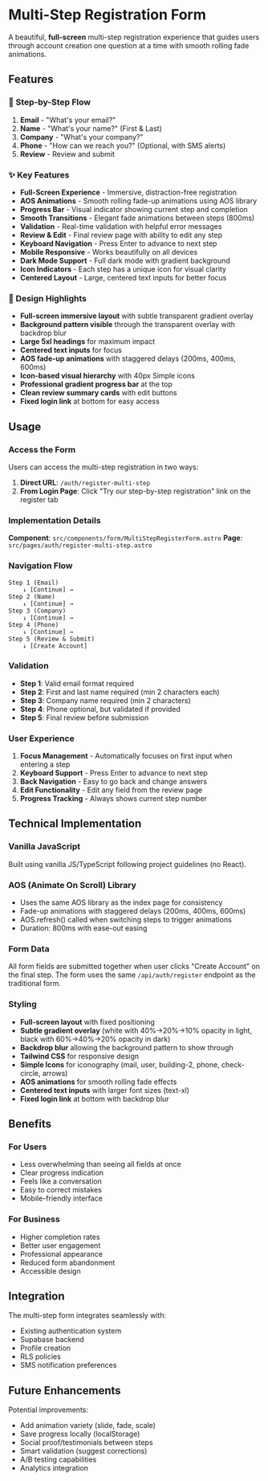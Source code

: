 # Multi-Step Registration Form

A beautiful, **full-screen** multi-step registration experience that guides users through account creation one question at a time with smooth rolling fade animations.

## Features

### 🎯 Step-by-Step Flow

1. **Email** - "What's your email?"
2. **Name** - "What's your name?" (First & Last)
3. **Company** - "What's your company?"
4. **Phone** - "How can we reach you?" (Optional, with SMS alerts)
5. **Review** - Review and submit

### ✨ Key Features

- **Full-Screen Experience** - Immersive, distraction-free registration
- **AOS Animations** - Smooth rolling fade-up animations using AOS library
- **Progress Bar** - Visual indicator showing current step and completion
- **Smooth Transitions** - Elegant fade animations between steps (800ms)
- **Validation** - Real-time validation with helpful error messages
- **Review & Edit** - Final review page with ability to edit any step
- **Keyboard Navigation** - Press Enter to advance to next step
- **Mobile Responsive** - Works beautifully on all devices
- **Dark Mode Support** - Full dark mode with gradient background
- **Icon Indicators** - Each step has a unique icon for visual clarity
- **Centered Layout** - Large, centered text inputs for better focus

### 🎨 Design Highlights

- **Full-screen immersive layout** with subtle transparent gradient overlay
- **Background pattern visible** through the transparent overlay with backdrop blur
- **Large 5xl headings** for maximum impact
- **Centered text inputs** for focus
- **AOS fade-up animations** with staggered delays (200ms, 400ms, 600ms)
- **Icon-based visual hierarchy** with 40px Simple icons
- **Professional gradient progress bar** at the top
- **Clean review summary cards** with edit buttons
- **Fixed login link** at bottom for easy access

## Usage

### Access the Form

Users can access the multi-step registration in two ways:

1. **Direct URL**: `/auth/register-multi-step`
2. **From Login Page**: Click "Try our step-by-step registration" link on the register tab

### Implementation Details

**Component**: `src/components/form/MultiStepRegisterForm.astro`
**Page**: `src/pages/auth/register-multi-step.astro`

### Navigation Flow

```
Step 1 (Email)
    ↓ [Continue] →
Step 2 (Name)
    ↓ [Continue] →
Step 3 (Company)
    ↓ [Continue] →
Step 4 (Phone)
    ↓ [Continue] →
Step 5 (Review & Submit)
    ↓ [Create Account]
```

### Validation

- **Step 1**: Valid email format required
- **Step 2**: First and last name required (min 2 characters each)
- **Step 3**: Company name required (min 2 characters)
- **Step 4**: Phone optional, but validated if provided
- **Step 5**: Final review before submission

### User Experience

1. **Focus Management** - Automatically focuses on first input when entering a step
2. **Keyboard Support** - Press Enter to advance to next step
3. **Back Navigation** - Easy to go back and change answers
4. **Edit Functionality** - Edit any field from the review page
5. **Progress Tracking** - Always shows current step number

## Technical Implementation

### Vanilla JavaScript

Built using vanilla JS/TypeScript following project guidelines (no React).

### AOS (Animate On Scroll) Library

- Uses the same AOS library as the index page for consistency
- Fade-up animations with staggered delays (200ms, 400ms, 600ms)
- AOS.refresh() called when switching steps to trigger animations
- Duration: 800ms with ease-out easing

### Form Data

All form fields are submitted together when user clicks "Create Account" on the final step. The form uses the same `/api/auth/register` endpoint as the traditional form.

### Styling

- **Full-screen layout** with fixed positioning
- **Subtle gradient overlay** (white with 40%→20%→10% opacity in light, black with 60%→40%→20% opacity in dark)
- **Backdrop blur** allowing the background pattern to show through
- **Tailwind CSS** for responsive design
- **Simple Icons** for iconography (mail, user, building-2, phone, check-circle, arrows)
- **AOS animations** for smooth rolling fade effects
- **Centered text inputs** with larger font sizes (text-xl)
- **Fixed login link** at bottom with backdrop blur

## Benefits

### For Users

- Less overwhelming than seeing all fields at once
- Clear progress indication
- Feels like a conversation
- Easy to correct mistakes
- Mobile-friendly interface

### For Business

- Higher completion rates
- Better user engagement
- Professional appearance
- Reduced form abandonment
- Accessible design

## Integration

The multi-step form integrates seamlessly with:

- Existing authentication system
- Supabase backend
- Profile creation
- RLS policies
- SMS notification preferences

## Future Enhancements

Potential improvements:

- Add animation variety (slide, fade, scale)
- Save progress locally (localStorage)
- Social proof/testimonials between steps
- Smart validation (suggest corrections)
- A/B testing capabilities
- Analytics integration
